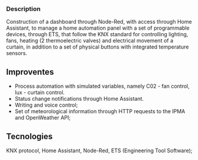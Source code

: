 ### Description

Construction of a dashboard through Node-Red, with access through Home Assistant, to manage a home automation panel with a set of programmable devices, through ETS, that follow the KNX standard for controlling lighting, fans, heating (2 thermoelectric valves) and electrical movement of a curtain, in addition to a set of physical buttons with integrated temperature sensors.

## Improventes

- Process automation with simulated variables, namely C02 - fan control, lux - curtain control.
- Status change notifications through Home Assistant.
- Writing and voice control;
- Set of meteorological information through HTTP requests to the IPMA and OpenWeather API;

## Tecnologies

KNX protocol, Home Assistant, Node-Red, ETS (Engineering Tool Software);
